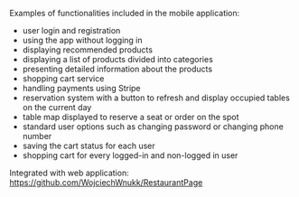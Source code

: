Examples of functionalities included in the mobile application:

- user login and registration
- using the app without logging in
- displaying recommended products
- displaying a list of products divided into categories
- presenting detailed information about the products
- shopping cart service
- handling payments using Stripe
- reservation system with a button to refresh and display occupied tables on the current day
- table map displayed to reserve a seat or order on the spot
- standard user options such as changing password or changing phone number
- saving the cart status for each user
- shopping cart for every logged-in and non-logged in user

Integrated with web application: https://github.com/WojciechWnukk/RestaurantPage
